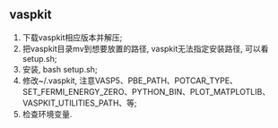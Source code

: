 ## vaspkit  
1. 下载vaspkit相应版本并解压;  
2. 把vaspkit目录mv到想要放置的路径, vaspkit无法指定安装路径, 可以看setup.sh;  
3. 安装, bash setup.sh;  
4. 修改~/.vaspkit, 注意VASP5、PBE_PATH、POTCAR_TYPE、SET_FERMI_ENERGY_ZERO、PYTHON_BIN、PLOT_MATPLOTLIB、VASPKIT_UTILITIES_PATH、等;  
5. 检查环境变量.